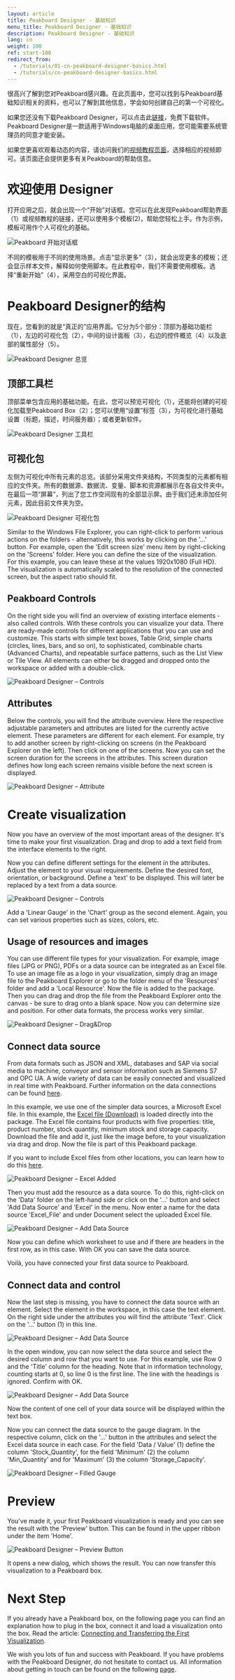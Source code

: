 ```yaml
---
layout: article
title: Peakboard Designer - 基础知识
menu_title: Peakboard Designer - 基础知识
description: Peakboard Designer - 基础知识
lang: cn
weight: 100
ref: start-100
redirect_from:
  - /tutorials/01-cn-peakboard-designer-basics.html
  - /tutorials/cn-peakboard-designer-basics.html
---
```


很高兴了解到您对Peakboard感兴趣。在此页面中，您可以找到与Peakboard基础知识相关的资料，也可以了解到其他信息，学会如何创建自己的第一个可视化。

如果您还没有下载Peakboard Designer，可以点击此[链接](https://peakboard.com/zh-hans/peakboard-designer/?utm_source=HelpCenter&utm_medium=Link&utm_campaign=GetStarted_Article)，免费下载软件。Peakboard Designer是一款适用于Windows电脑的桌面应用，您可能需要系统管理员的同意才能安装。

如果您更喜欢观看动态的内容，请访问我们的[视频教程页面](https://help.peakboard.com/tutorials/cn-video-overview.html)，选择相应的视频即可。该页面还会提供更多有关Peakboard的帮助信息。

# 欢迎使用 Designer

打开应用之后，就会出现一个“开始”对话框。您可以在此发现Peakboard帮助界面（1）或视频教程的链接，还可以使用多个模板(2)，帮助您轻松上手。作为示例，模板可用作个人可视化的基础。

![Peakboard 开始对话框](/assets/images/Tutorial/Get_Started/Peakboard_Get_Started_CN_01.png)

不同的模板用于不同的使用场景。点击“显示更多”（3），就会出现更多的模板；还会显示样本文件，解释如何使用脚本。在此教程中，我们不需要使用模板。选择“重新开始”（4），采用空白的可视化界面。

# Peakboard Designer的结构

现在，您看到的就是“真正的”应用界面。它分为5个部分：顶部为基础功能栏（1），左边的可视化包（2），中间的设计面板（3），右边的控件概览（4）以及底部的属性部分（5）。

![Peakboard Designer 总览](/assets/images/Tutorial/Get_Started/Peakboard_Get_Started_CN_02.png)

## 顶部工具栏

顶部菜单包含应用的基础功能。在此，您可以预览可视化（1），还能将创建的可视化加载至Peakboard Box（2）；您可以使用“设置”标签（3），为可视化进行基础设置（标题，描述，时间服务器）；或者更新软件。

![Peakboard Designer 工具栏](/assets/images/Tutorial/Get_Started/Peakboard_Get_Started_CN_03.png)

## 可视化包

左侧为可视化中所有元素的总览。该部分采用文件夹结构，不同类型的元素都有相应的文件夹。所有的数据源、数据流、变量、脚本和资源都展示在各自文件夹中。在最后一项“屏幕”，列出了您工作空间现有的全部显示屏。由于我们还未添加任何元素，因此目前文件夹为空。

![Peakboard Designer 可视化包](/assets/images/Tutorial/Get_Started/Peakboard_Get_Started_CN_04.png)

Similar to the Windows File Explorer, you can right-click to perform various actions on the folders - alternatively, this works by clicking on the '...' button. For example, open the 'Edit screen size' menu item by right-clicking on the 'Screens' folder. Here you can define the size of the visualization. For this example, you can leave these at the values 1920x1080 (Full HD). The visualization is automatically scaled to the resolution of the connected screen, but the aspect ratio should fit.

## Peakboard Controls

On the right side you will find an overview of existing interface elements - also called controls. With these controls you can visualize your data. There are ready-made controls for different applications that you can use and customize. This starts with simple text boxes, Table Grid, simple charts (circles, lines, bars, and so on), to sophisticated, combinable charts (Advanced Charts), and repeatable surface patterns, such as the List View or Tile View. All elements can either be dragged and dropped onto the workspace or added with a double-click.

![Peakboard Designer – Controls](/assets/images/Tutorial/Get_Started/Peakboard_Get_Started_CN_05.gif)

## Attributes

Below the controls, you will find the attribute overview. Here the respective adjustable parameters and attributes are listed for the currently active element. These parameters are different for each element. For example, try to add another screen by right-clicking on screens (in the Peakboard Explorer on the left). Then click on one of the screens. Now you can set the screen duration for the screens in the attributes. This screen duration defines how long each screen remains visible before the next screen is displayed.

![Peakboard Designer – Attribute](/assets/images/Tutorial/Get_Started/Peakboard_Get_Started_CN_06.png)

# Create visualization

Now you have an overview of the most important areas of the designer. It's time to make your first visualization. Drag and drop to add a text field from the interface elements to the right.

Now you can define different settings for the element in the attributes. Adjust the element to your visual requirements. Define the desired font, orientation, or background. Define a 'text' to be displayed. This will later be replaced by a text from a data source.

![Peakboard Designer – Controls](/assets/images/Tutorial/Get_Started/Peakboard_Get_Started_CN_05b.gif)

Add a 'Linear Gauge' in the 'Chart' group as the second element. Again, you can set various properties such as sizes, colors, etc.

## Usage of resources and images

You can use different file types for your visualization. For example, image files (JPG or PNG), PDFs or a data source can be integrated as an Excel file. To use an image file as a logo in your visualization, simply drag an image file to the Peakboard Explorer or go to the folder menu of the 'Resources' folder and add a 'Local Resource'. Now the file is added to the package. Then you can drag and drop the file from the Peakboard Explorer onto the canvas - be sure to drag onto a blank space. Now you can determine size and position. For other data formats, the process works very similar.

![Peakboard Designer – Drag&Drop](/assets/images/Tutorial/Get_Started/Peakboard_Get_Started_CN_07.gif)

## Connect data source

From data formats such as JSON and XML, databases and SAP via social media to machine, conveyor and sensor information such as Siemens S7 and OPC UA. A wide variety of data can be easily connected and visualized in real time with Peakboard. Further information on the data connections can be found [here](https://peakboard.com/zh-hans/data-connections/?utm_source=HelpCenter&utm_medium=Link&utm_campaign=GetStarted_Article).

In this example, we use one of the simpler data sources, a Microsoft Excel file. In this example, the [Excel file (Download)](/assets/files/examples/Peakboard_Example_Date.xlsx) is loaded directly into the package. The Excel file contains four products with five properties: title, product number, stock quantity, minimum stock and storage capacity. Download the file and add it, just like the image before, to your visualization via drag and drop. Now the file is part of this Peakboard package.

If you want to include Excel files from other locations, you can learn how to do this [here](https://help.peakboard.com/data_sources/cn-excel.html).

![Peakboard Designer – Excel Added](/assets/images/Tutorial/Get_Started/Peakboard_Get_Started_CN_08.png)

Then you must add the resource as a data source. To do this, right-click on the 'Data' folder on the left-hand side or click on the '...' button and select 'Add Data Source' and 'Excel' in the menu. Now enter a name for the data source 'Excel_File' and under Document select the uploaded Excel file.

![Peakboard Designer – Add Data Source](/assets/images/Tutorial/Get_Started/Peakboard_Get_Started_CN_09.gif)

Now you can define which worksheet to use and if there are headers in the first row, as in this case. With OK you can save the data source.

Voilà, you have connected your first data source to Peakboard.

## Connect data and control

Now the last step is missing, you have to connect the data source with an element. Select the element in the workspace, in this case the text element. On the right side under the attributes you will find the attribute 'Text'. Click on the '...' button (1) in this line.

![Peakboard Designer – Add Data Source](/assets/images/Tutorial/Get_Started/Peakboard_Get_Started_CN_10.png)

In the open window, you can now select the data source and select the desired column and row that you want to use. For this example, use Row 0 and the 'Title' column for the heading. Note that in information technology, counting starts at 0, so line 0 is the first line. The line with the headings is ignored. Confirm with OK.

![Peakboard Designer – Add Data Source](/assets/images/Tutorial/Get_Started/Peakboard_Get_Started_CN_11.png)

Now the content of one cell of your data source will be displayed within the text box.

Now you can connect the data source to the gauge diagram. In the respective column, click on the '...' button in the attributes and select the Excel data source in each case. For the field 'Data / Value' (1) define the column 'Stock_Quantity', for the field 'Minimum' (2) the column 'Min_Quantity' and for 'Maximum' (3) the column 'Storage_Capacity'.

![Peakboard Designer – Filled Gauge](/assets/images/Tutorial/Get_Started/Peakboard_Get_Started_CN_12.png)

# Preview

You've made it, your first Peakboard visualization is ready and you can see the result with the 'Preview' button. This can be found in the upper ribbon under the item 'Home'.

![Peakboard Designer – Preview Button](/assets/images/Tutorial/Get_Started/Peakboard_Get_Started_CN_13.png)

It opens a new dialog, which shows the result. You can now transfer this visualization to a Peakboard box.

# Next Step

If you already have a Peakboard box, on the following page you can find an explanation how to plug in the box, connect it and load a visualization onto the box. Read the article: [Connecting and Transferring the First Visualization](https://help.peakboard.com/get_started/cn-peakboard-connecting.html).

We wish you lots of fun and success with Peakboard. If you have problems with the Peakboard Designer, do not hesitate to contact us. All information about getting in touch can be found on the following [page](https://peakboard.com/zh-hans/support/?utm_source=HelpCenter&utm_medium=Link&utm_campaign=GetStarted_Article).

